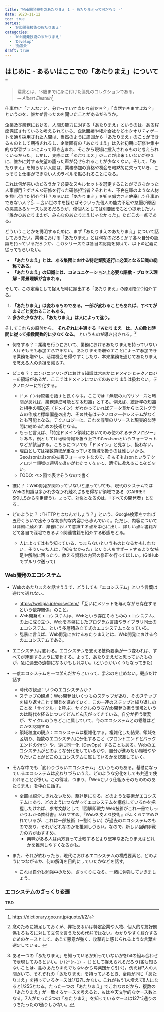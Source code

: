 ```yaml
---
title: "Web開発技術のあたりまえ 1 - あたりまえって何だろう -"
date: 2023-11-12
toc: true
series:
  - 'Web開発技術のあたりまえ'
categories:
  - 'Web開発技術のあたりまえ'
  - 'Develop'
  - '勉強会'
draft: true
---
```


## はじめに - あるいはここでの「あたりまえ」について -

> 常識とは、18歳までに身に付けた偏見のコレクションである。  
> — _Albert Einstein_[^1]

[^1]: https://dictionary.goo.ne.jp/quote/1/2/

仕事中に「こんなこと、分かっていて当たり前だろ？」「当然できますよね？」というのを、誰かが言ったのを聞いたことがあるだろうか。

企業及び業務における、人間の能力に対する「あたりまえ」というのは、ある程度保証されていると考えられている。企業面接や紹介会社などのクオリティゲートを通り採用された人間は、当然のように周囲から「あたりまえ」のことができるものとして期待されるし、企業固有の「あたりまえ」は入社初期に研修や集中的な学習プランによって叩き込まれ、そこから現場に投入されるものと考えられているからだ。しかし、実際には「あたりまえ」のことが出来ていないがゆえに、誰かに対する失望の籠った声が発せられることが少なくない。そして、「あたりまえ」を知らない人間は、業務参加の資格や機会を暗黙的に失っていき、こっそりと仕事ができない人のラベルを貼られることになる。

これは何が悪いのだろうか？必要なスキルセットを選定することができなかった人事部門？ずさんな研修を行った研修担当者？それとも、不良在庫のような人材を押し付けた紹介会社？あるいは「あたりまえ」を知る努力さえ放棄した仕事のできない人？[^2]……広い世の中を探せばそういった個人の能力不足や怠慢が原因の悪意あるケースもあるだろうが、僕個人としては別要因をひとつ提示したい。「誰かのあたりまえが、みんなのあたりまえじゃなかった」。ただこの一点である。

[^2]: 念のために補足しておくが、弊社あるいは特定企業や人物、個人的な友好関係もろもろに対して文句を言うための代弁ではない。わかりやすく紹介するためのケースとして、あえて悪意が強く、攻撃的に感じられるような言葉を選定している。

どういうことかを説明するために、まず「あたりまえのあたりまえ」について話しておきたい。業務における「あたりまえ」とは何なのだろうか？各々自分の認識を持っているだろうが、このシリーズでは各自の認識を抑えて、以下の定義に従ってもらいたい。

- **「あたりまえ」とは、ある集団における特定業務遂行に必須となる知識の総称である。**
- **「あたりまえ」の知識には、コミュニケーション上必要な語彙・プロセス理解・背景理解が含まれる。**

そして、この定義として捉えた時に顕出する「あたりまえ」の原則を2つ紹介する。
1. **「あたりまえ」は変わるものである。一部が変わることもあれば、すべてがまるごと変わることもある。**
2. **多かれ少なかれ、「あたりまえ」は人によって違う。**

そしてこれらの原則から、 **それぞれに共通する「あたりまえ」は、人の数と時間に従って指数関数的に少なくなる。** というものが導き出される。[^3]

[^3]: ある一つの「あたりまえ」を知っているか知っていないかをbitの組み合わせで表現してみるといい。`1/(2^(n-1) - 1)`として捉えられるだろう(誰も知らないことは、誰のあたりまえでもないから母集団から引く)。例えば7人の人間がいて、それぞれの「あたりまえ」を持っているとき、全員が同じ「あたりまえ」を持っているケースは1/127しかない。これがもう1人増えて8人になると1/255となる。たった一つの「あたりまえ」でこれなのだから、複数の「あたりまえ」が一致するケースを考えると、もはや天文学的なケース数となる。7人がたった3つの「あたりまえ」を知っているケースは127^3通りのうちたったの1通りしかない。

- 何をする？：業務を行うにおいて、業務におけるあたりまえを持っていない人はそもそも参加すらできない。あたりまえを増やすことによって参加できる業務を増やし、活躍機会を得やすくしたり、本来業務を通じてあたりまえを教える人の負担を減らす。

- どこを？：エンジニアリングにおける知識は大まかにドメインとテクノロジーの領域があるが、ここではドメインについてのあたりまえは扱わない。テクノロジーに特化する。
  - ドメインは原義を話すと長くなる。ここでは「無限の人的リソースと時間があれば、業務達成可能となる知識」とする。例えば、統計学の知識と相手の郵送先（ドメイン）がわかっていればデータ表からヒストグラムの作成と標準偏差の出力、その共有はテクノロジーやシステムがなくとも可能となる。テクノロジーは、これを有限のリソースと現実的な時間に納めるための技術となる。
  - もっと言えば、「特定ドメイン領域においてのみ使われるテクノロジー」もある。例としては地理情報を扱う上でのGeoJsonというフォーマットなどが該当する。こちらについても「ドメイン」と見なし、扱わない。
  - 理由としては複数領域が重なっている領域を扱うのは難しいから。GeoJsonはJsonの拡張フォーマットなので、そもそもJsonというテクノロジー領域の適切な扱いがわかってないと、適切に扱えることなどない。
  - TODO: ベン図で表せそうなので書く

- 誰に？：Web開発が関わっていないと思っていても、現代のシステムではWebの知識は多かれ少なかれ触れざるを得ない領域である（CARRER SKILLSから引用使う）。よって、対象となるのは、「すべての開発者」となる。
- どのように？：「HTTPとはなんでしょう？」という、Google検索をすれば五秒くらいで出そうな初歩的な内容から歩んでいく。ただし、内容については詳細に触れず、業務において意識する点を中心に出し、詳しい点は書籍などで各自で深堀できるよう関連書籍を紹介する形態をとる。
  - 人によってはもう知っている、つまらないというものになるかもしれない。そういった人は、「知らなかった」という人をサポートするような補足や解説に回ったり、教える資料の内容の修正を行ってほしい。(GitHubでプルリク送って)

### Web開発のエコシステム
- Webのあたりまえを話すうえで、どうしても「エコシステム」という言葉は避けて通れない。
  - https://webpia.jp/ecosystem/ 「互いにメリットを与えながら存在するという依存関係」のこと。
  - Web開発のエコシステムは、Webという存在そのもののエコシステム、の上に成り立つ、Webを基盤にしたプログラム言語やライブラリ同士のエコシステム、という多層積み立て式のエコシステムとなっている。
  - 乱暴に言えば、Web開発におけるあたりまえとは、Web開発における今のエコシステムである。

- エコシステムは変わる。エコシステムを支える技術要素が一つ変われば、すべてが連鎖するように変化する。よって、あたりまえだと思っていたものが、急に過去の遺物になるかもしれない。（というかいくつもなってきた）
- 一度エコシステムを一つ学んだからといって、学ぶのを止めない。観点だけ話す
  - 時代の観点：いつのエコシステムか？
  - ステップの観点：Web開発はいくつものステップがあり、そのステップを繰り返すことで開発を進めていく。この一連のステップと繰り返しのことを「サイクル」と呼ぶ。サイクルのうちWeb開発の担う領域というのは時代を経るについてどんどん広がってきている。自分が担う業務が、サイクルのうちどこに属していて、今のエコシステムとの乖離はどこかを認識する
  - 領域粒度の観点：エコシステムは複雑化する。複雑化した結果、領域を区切り、複数のエコシステムに分化すること（フロントエンドとバックエンドの分化）や、逆に同一化（DevOps）することもある。Webのエコシステムがどのような分化をしているかや、自分が進みたい領域ややりたいことがどこのエコシステムに属しているかを認識していく。

- そんな中でも「変わりづらいエコシステム」というものもある。基礎になっているエコシステムは変わりづらいうえ、どのような分化をしても共通で使われることが多い。この領域、つまり、「Webという仕組みそのものののあたりまえ」を中心に話す。
  - 全部は紹介しきれないため、駆け足になる。どのような要素がエコシステムにあり、どのようにつながってエコシステムを構成しているかを把握したければ、参考文献として『図解即戦力 Web技術がこれ一冊でしっかりわかる教科書』がおすすめ。『Webを支える技術』がよくおすすめされているが、これは一部技術（一割くらい）が過去のエコシステムのものであり、それがどれなのかを推測しづらい。なので、新しい図解即戦力の方がおすすめ。
    - 興味がある人は両方買って比較するとより堅牢なあたりまえはどれかを推測しやすくなるかも。

- また、それが終わったら、現代におけるエコシステムの構成要素と、どのようにつながるか、何の解消を目的にしていたかなどを話す。
  - これは自分も勉強中のため、ざっくりになる。一緒に勉強していきましょう。

### エコシステムのざっくり変遷
TBD
